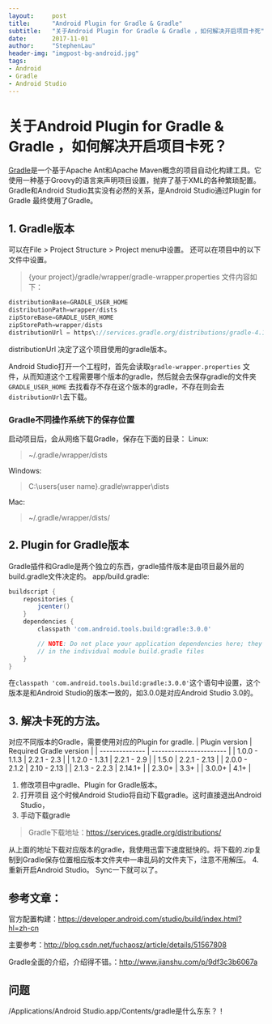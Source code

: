 ```yaml
---
layout:     post
title:      "Android Plugin for Gradle & Gradle"
subtitle:   "关于Android Plugin for Gradle & Gradle ，如何解决开启项目卡死"
date:       2017-11-01
author:     "StephenLau"
header-img: "imgpost-bg-android.jpg"
tags:
- Android
- Gradle
- Android Studio
---
```


# 关于Android Plugin for Gradle & Gradle ，如何解决开启项目卡死？

[Gradle](https://gradle.org/)是一个基于Apache Ant和Apache Maven概念的项目自动化构建工具。它使用一种基于Groovy的语言来声明项目设置，抛弃了基于XML的各种繁琐配置。Gradle和Android Studio其实没有必然的关系，是Android Studio通过Plugin for Gradle 最终使用了Gradle。

## 1. Gradle版本
可以在File > Project Structure > Project menu中设置。
还可以在项目中的以下文件中设置。
> {your project}/gradle/wrapper/gradle-wrapper.properties 
> 文件内容如下：

```groovy
distributionBase=GRADLE_USER_HOME
distributionPath=wrapper/dists
zipStoreBase=GRADLE_USER_HOME
zipStorePath=wrapper/dists
distributionUrl = https\://services.gradle.org/distributions/gradle-4.1-all.zip
```
distributionUrl 决定了这个项目使用的gradle版本。

Android Studio打开一个工程时，首先会读取`gradle-wrapper.properties` 文件，从而知道这个工程需要哪个版本的gradle，然后就会去保存gradle的文件夹`GRADLE_USER_HOME` 去找看存不存在这个版本的gradle，不存在则会去`distributionUrl`去下载。
### Gradle不同操作系统下的保存位置
启动项目后，会从网络下载Gradle，保存在下面的目录： 
Linux:
> ~/.gradle/wrapper/dists

Windows:
> C:\users\{user name}\.gradle\wrapper\dists

Mac:
> ~/.gradle/wrapper/dists/

## 2. Plugin for Gradle版本

Gradle插件和Gradle是两个独立的东西，gradle插件版本是由项目最外层的build.gradle文件决定的。
app/build.gradle:
```groovy
buildscript {
    repositories {
        jcenter()
    }
    dependencies {
        classpath 'com.android.tools.build:gradle:3.0.0'

        // NOTE: Do not place your application dependencies here; they belong
        // in the individual module build.gradle files
    }
}
```
在`classpath 'com.android.tools.build:gradle:3.0.0'`这个语句中设置，这个版本是和Android Studio的版本一致的，如3.0.0是对应Android Studio 3.0的。


## 3. 解决卡死的方法。

对应不同版本的Gradle，需要使用对应的Plugin for gradle. 
| Plugin version | Required Gradle version |
| -------------- | ----------------------- |
| 1.0.0 - 1.1.3  | 2.2.1 - 2.3             |
| 1.2.0 - 1.3.1  | 2.2.1 - 2.9             |
| 1.5.0          | 2.2.1 - 2.13            |
| 2.0.0 - 2.1.2  | 2.10 - 2.13             |
| 2.1.3 - 2.2.3  | 2.14.1+                 |
| 2.3.0+         | 3.3+                    |
| 3.0.0+         | 4.1+                    |

1. 修改项目中gradle、Plugin for Gradle版本。  
2. 打开项目 
  这个时候Android Studio将自动下载gradle。这时直接退出Android Studio，
3. 手动下载gradle
 > Gradle下载地址：<https://services.gradle.org/distributions/>

   从上面的地址下载对应版本的gradle，我使用迅雷下速度挺快的。将下载的.zip复制到Gradle保存位置相应版本文件夹中一串乱码的文件夹下，注意不用解压。
4. 重新开启Android Studio。
  Sync一下就可以了。


## 参考文章：

官方配置构建：<https://developer.android.com/studio/build/index.html?hl=zh-cn>

主要参考：<http://blog.csdn.net/fuchaosz/article/details/51567808>

Gradle全面的介绍，介绍得不错。：http://www.jianshu.com/p/9df3c3b6067a 

## 问题

/Applications/Android Studio.app/Contents/gradle是什么东东？！